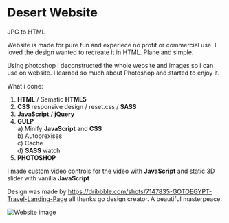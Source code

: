 # Desert Website

JPG to HTML

Website is made for pure fun and experiece no profit or commercial use. I loved the design wanted to recreate it in HTML. Plane and simple.

Using photoshop i deconstructed the whole website and images so i can use on website. I learned so much about Photoshop and started to enjoy it.

What i done:

1. **HTML** / Sematic **HTML5** 
2. **CSS** responsive design / reset.css / **SASS**
3. **JavaScript** / **jQuery**
4. **GULP**
&nbsp; &nbsp;<br/> a) Minify **JavaScript** and **CSS**
&nbsp; &nbsp;<br/> b) Autoprexises
&nbsp; &nbsp;<br/> c) Cache
&nbsp; &nbsp;<br/> d) **SASS** watch
5. **PHOTOSHOP**

I made custom video controls for the video with **JavaScript** and static 3D slider with vanilla **JavaScript**

Design was made by https://dribbble.com/shots/7147835-GOTOEGYPT-Travel-Landing-Page all thanks go design creator. A beautiful masterpeace.

![Website image](https://i.imgur.com/hIh9fEZ.jpg)
